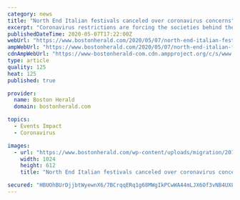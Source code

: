 ```yaml
---
category: news
title: "North End Italian festivals canceled over coronavirus concerns"
excerpt: "Coronavirus restrictions are forcing the societies behind the flagship North End feasts to cut bait and cancel their massively popular summer staples this year."
publishedDateTime: 2020-05-07T17:22:00Z
webUrl: "https://www.bostonherald.com/2020/05/07/north-end-italian-festivals-canceled-over-coronavirus-concerns/"
ampWebUrl: "https://www.bostonherald.com/2020/05/07/north-end-italian-festivals-canceled-over-coronavirus-concerns/amp/"
cdnAmpWebUrl: "https://www-bostonherald-com.cdn.ampproject.org/c/s/www.bostonherald.com/2020/05/07/north-end-italian-festivals-canceled-over-coronavirus-concerns/amp/"
type: article
quality: 125
heat: 125
published: true

provider:
  name: Boston Herald
  domain: bostonherald.com

topics:
  - Events Impact
  - Coronavirus

images:
  - url: "https://www.bostonherald.com/wp-content/uploads/migration/2017/08/27/082717stanthonyar03.jpg?w=1024&h=670"
    width: 1024
    height: 612
    title: "North End Italian festivals canceled over coronavirus concerns"

secured: "HBUOhBUrDjjbtWyewnX6/7BCrqqERq1g68MWgIkPCwWA44mLJX6Of3vNB4UXLaa67jKEK9wKYZBwu2zJSfs3qGosLCMFnvApZrYE4PHqsdXVr9mAvzXtRfelrAW1Jnd0tMi86BRI4T0I28Sq80+YV9dU8vuekORTPvazNenGT27GHtqbm3W7Gz1qyXihd63Y+uUw4pc4b2mNFOLvySBfeStdTsaPzq1wAGO+EzRy3NsSfm2syjtT+yHHEckQ5z8tbDODIQ/BL+Z0WxbLjD0H78ftMZet1P0xB+PwSz9gN/vGfm95D9arQoFuBLA+wSfL;IFF6effFbkFj8KVKD2U2hg=="
---
```



